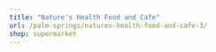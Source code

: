 ```yaml
---
title: "Nature's Health Food and Cafe"
url: /palm-springs/natures-health-food-and-cafe-3/
shop: supermarket
---
```

